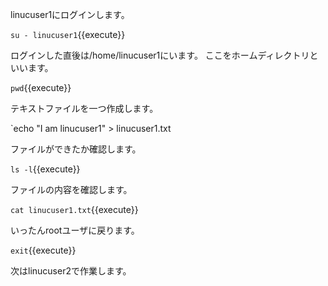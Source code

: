 linucuser1にログインします。

`su - linucuser1`{{execute}}

ログインした直後は/home/linucuser1にいます。
ここをホームディレクトリといいます。

`pwd`{{execute}}

テキストファイルを一つ作成します。

`echo "I am linucuser1" > linucuser1.txt

ファイルができたか確認します。

`ls -l`{{execute}}

ファイルの内容を確認します。

`cat linucuser1.txt`{{execute}}

いったんrootユーザに戻ります。

`exit`{{execute}}


次はlinucuser2で作業します。
